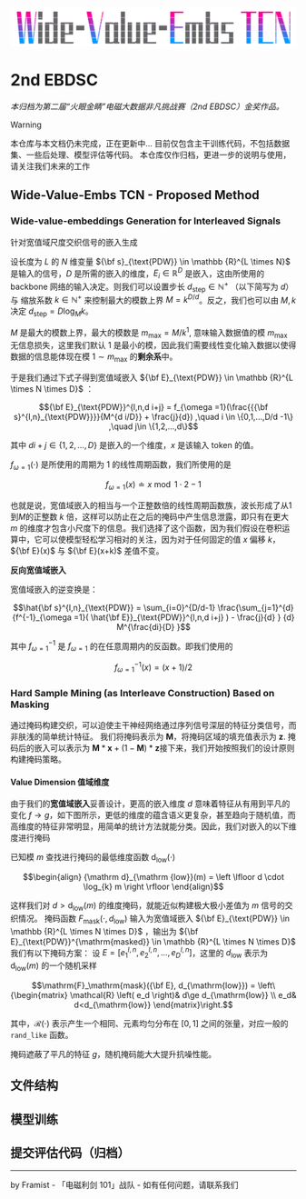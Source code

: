 ![logo of Wide-Value-Embs TCN](asserts/image.png)

# 2nd EBDSC


*本归档为第二届“火眼金睛”电磁大数据非凡挑战赛（2nd EBDSC）金奖作品。*

> [!WARNING]
> 本仓库与本文档仍未完成，正在更新中...
> 目前仅包含主干训练代码，不包括数据集、一些后处理、模型评估等代码。
> 本仓库仅作归档，更进一步的说明与使用，请关注我们未来的工作


## Wide-Value-Embs TCN - Proposed Method

### Wide-value-embeddings Generation for Interleaved Signals

针对宽值域尺度交织信号的嵌入生成

设长度为 $L$ 的 $N$ 维变量 $`{\bf s}_{\text{PDW}} \in \mathbb {R}^{L \times N}`$ 是输入的信号，$`D`$ 是所需的嵌入的维度，$`E_{i} \in \mathbb{R}^{D}`$ 是嵌入，这由所使用的 backbone 网络的输入决定。则我们可以设置步长 $d_\mathrm{step} \in \mathbb{N}^+$ （以下简写为 $d$）与 缩放系数 $k \in \mathbb{N}^+$ 来控制最大的模数上界 $M = k^{D/d}$。反之，我们也可以由 $M,k$ 决定 $d_\mathrm{step} =  D \log_{M}{k}$。

$M$ 是最大的模数上界，最大的模数是 $m_{\mathrm{max}} = M / k^{1}$, 意味输入数据值的模 $m_{\mathrm{max}}$ 无信息损失，这里我们默认 $1$ 是最小的模，因此我们需要线性变化输入数据以使得数据的信息能体现在模 $1 \sim m_{\mathrm{max}}$ 的**剩余系**中。

于是我们通过下式子得到宽值域嵌入 ${\bf E}_{\text{PDW}} \in \mathbb {R}^{L \times N \times D}$ ：


```math
{\bf E}_{\text{PDW}}^{l,n,d i+j} =
f_{\omega =1}(\frac{{{\bf s}^{l,n}_{\text{PDW}}}}{M^{d i/D}} + \frac{j}{d}) 
,\quad
i \in \{0,1,...,D/d -1\} ,\quad j\in \{1,2,...,d\}
```


其中 $di+j\in \{1,2,...,D\}$ 是嵌入的一个维度，$x$ 是该输入 token 的值。


$f_{\omega =1}(\cdot)$ 是所使用的周期为 1 的线性周期函数，我们所使用的是

$$
f_{\omega =1}(x) \doteq x \bmod 1 \cdot 2-1
$$

也就是说，宽值域嵌入的相当与一个正整数倍的线性周期函数族，波长形成了从$1$到$M$的正整数 $`k`$ 倍，这样可以防止在之后的掩码中产生信息泄露，即只有在更大 $`m`$ 的维度才包含小尺度下的信息。我们选择了这个函数，因为我们假设在卷积运算中，它可以使模型轻松学习相对的关注，因为对于任何固定的值 $x$ 偏移 $k$，$`{\bf E}(x)`$ 与 ${\bf E}(x+k)$ 差值不变。

**反向宽值域嵌入**

宽值域嵌入的逆变换是：

```math
\hat{\bf s}^{l,n}_{\text{PDW}} =
\sum_{i=0}^{D/d-1} 
\frac{\sum_{j=1}^{d}
{f^{-1}_{\omega =1}(
\hat{\bf E}}_{\text{PDW}}^{l,n,d i+j} ) - \frac{j}{d} }
{d} 
M^{\frac{di}{D} }
```

其中 $`f^{-1}_{\omega =1}`$ 是 $`f_{\omega =1}`$ 的在任意周期内的反函数。即我们使用的

```math
f^{-1}_{\omega =1}(x) = (x + 1)/ 2
```

### Hard Sample Mining (as Interleave Construction) Based on Masking

通过掩码构建交织，可以迫使主干神经网络通过序列信号深层的特征分类信号，而非肤浅的简单统计特征。
我们将掩码表示为 $\textbf{M}$，将掩码区域的填充值表示为 $\textbf{z}$. 掩码后的嵌入可以表示为 $\textbf{M}*\textbf{x} + (1-\textbf{M}) * \textbf{z}$接下来，我们开始按照我们的设计原则构建掩码策略。

#### Value Dimension 值域维度

由于我们的**宽值域嵌入**妥善设计，更高的嵌入维度 $d$ 意味着特征从有用到平凡的变化 $`f \to g`$，如下图所示，更低的维度的蕴含语义更复杂，甚至趋向于随机值，而高维度的特征非常明显，用简单的统计方法就能分类。因此，我们对嵌入的以下维度进行掩码

已知模 $`m`$ 查找进行掩码的最低维度函数 ${\mathrm d}_{\mathrm {low}}(\cdot)$

```math
\begin{align} 
{\mathrm d}_{\mathrm {low}}(m) = \left \lfloor d \cdot \log_{k} m \right \rfloor
\end{align}
```

这样我们对 $`d > {\mathrm d}_{\mathrm {low}}(m)`$ 的维度掩码，就能近似构建极大极小差值为 $`m`$ 信号的交织情况。
掩码函数 $`F_\mathrm{mask}(\cdot, d_{\mathrm{low}})`$ 输入为宽值域嵌入 $`{\bf E}_{\text{PDW}} \in \mathbb {R}^{L \times N \times D}`$ ，输出为 $`{\bf E}_{\text{PDW}}^{\mathrm{masked}} \in \mathbb {R}^{L \times N \times D}`$ 
我们有以下掩码方案：
设 $`E_{}=[ e_{1}^{l,n},e_{2}^{l,n},...,e_{D}^{l,n} ]`$，这里的 $`d_{\mathrm{low}}`$ 表示为 $`{\mathrm d}_{\mathrm {low}}(m)`$ 的一个随机采样

```math
\mathrm{F}_\mathrm{mask}({\bf E}, d_{\mathrm{low}}) =
\left\{\begin{matrix} 
	\mathcal{R} \left( e_d \right)& d\ge d_{\mathrm{low}} \\
	e_d& d<d_{\mathrm{low}}
\end{matrix}\right.
```

其中，$`\mathcal{R}(\cdot)`$ 表示产生一个相同、元素均匀分布在 $[0,1]$ 之间的张量，对应一般的 `rand_like` 函数。

掩码遮蔽了平凡的特征 $g$，随机掩码能大大提升抗噪性能。


## 文件结构


## 模型训练


## 提交评估代码（归档）

---

by Framist - 「电磁利剑 101」战队 - 如有任何问题，请联系我们
